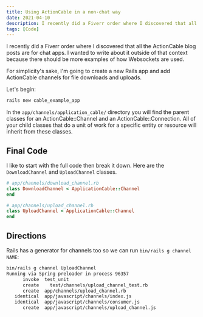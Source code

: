 ```yaml
---
title: Using ActionCable in a non-chat way
date: 2021-04-10
description: I recently did a Fiverr order where I discovered that all the ActionCable blog posts are for chat apps. I wanted to write about it outside of that context.
tags: [Code]
---
```


I recently did a Fiverr order where I discovered that all the ActionCable blog posts are for chat apps. I wanted to write about it outside of that context because there should be more examples of how Websockets are used.

For simplicity's sake, I'm going to create a new Rails app and add ActionCable channels for file downloads and uploads.

Let's begin:

```bash
rails new cable_example_app
```

In the `app/channels/application_cable/` directory you will find the parent classes for an ActionCable::Channel and an ActionCable::Connection. All of your child classes that do a unit of work for a specific entity or resource will inherit from these classes.

## Final Code

I like to start with the full code then break it down. Here are the `DownloadChannel` and `UploadChannel` classes.

```ruby
# app/channels/download_channel.rb
class DownloadChannel < ApplicationCable::Channel
end
```

```ruby
# app/channels/upload_channel.rb
class UploadChannel < ApplicationCable::Channel
end
```

## Directions

Rails has a generator for channels too so we can run `bin/rails g channel NAME`:

```bash
bin/rails g channel UploadChannel
Running via Spring preloader in process 96357
      invoke  test_unit
      create    test/channels/upload_channel_test.rb
      create  app/channels/upload_channel.rb
   identical  app/javascript/channels/index.js
   identical  app/javascript/channels/consumer.js
      create  app/javascript/channels/upload_channel.js
```
